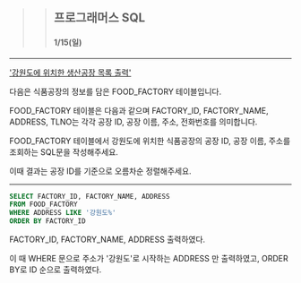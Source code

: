 >> ## 프로그래머스 SQL 
>> #### 1/15(일) 

***


['강원도에 위치한 생산공장 목록 출력'](https://school.programmers.co.kr/learn/courses/30/lessons/131112#)

다음은 식품공장의 정보를 담은 FOOD_FACTORY 테이블입니다.

 FOOD_FACTORY 테이블은 다음과 같으며 FACTORY_ID, FACTORY_NAME, ADDRESS, TLNO는 각각 공장 ID, 공장 이름, 주소, 전화번호를 의미합니다.


FOOD_FACTORY 테이블에서 강원도에 위치한 식품공장의 공장 ID, 공장 이름, 주소를 조회하는 SQL문을 작성해주세요. 

이때 결과는 공장 ID를 기준으로 오름차순 정렬해주세요.

***

```sql
SELECT FACTORY_ID, FACTORY_NAME, ADDRESS
FROM FOOD_FACTORY
WHERE ADDRESS LIKE '강원도%'
ORDER BY FACTORY_ID
```

FACTORY_ID, FACTORY_NAME, ADDRESS 출력하였다. 

이 때 WHERE 문으로 주소가 '강원도'로 시작하는 ADDRESS 만 출력하였고, ORDER BY로 ID 순으로 출력하였다.
